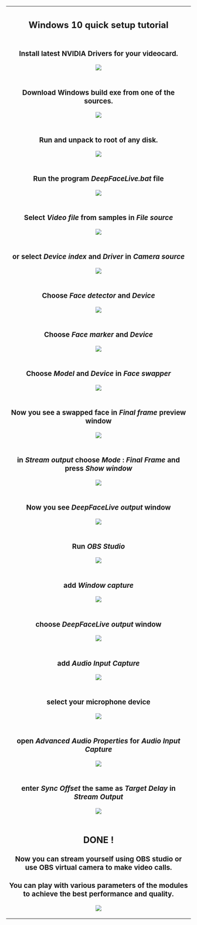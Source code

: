<table align="center" border="0">
<tr><td colspan=2 align="center">

## Windows 10 quick setup tutorial

</td></tr>
<tr><td colspan=2 align="center">

### Install latest NVIDIA Drivers for your videocard.

<img src="dl_nvidia_drivers.jpg"></img>

</td></tr>
<tr><td colspan=2 align="center">

### Download Windows build exe from one of the sources.

<img src="download_build.jpg"></img>

</td></tr>
<tr><td colspan=2 align="center">

### Run and unpack to root of any disk.

<img src="run_and_unpack.jpg"></img>

</td></tr>
<tr><td colspan=2 align="center">

### Run the program **_DeepFaceLive.bat_** file

<img src="run_dfl_bat.jpg"></img>

</td></tr>
<tr><td colspan=2 align="center">

### Select **_Video file_** from samples in **_File source_**

<img src="select_video_file.jpg"></img>

</td></tr>
<tr><td colspan=2 align="center">

### or select **_Device index_** and **_Driver_**  in **_Camera source_**

<img src="select_camera_source.jpg"></img>

</td></tr>
<tr><td colspan=2 align="center">

### Choose **_Face detector_** and **_Device_**

<img src="choose_face_detector.jpg"></img>

</td></tr>
<tr><td colspan=2 align="center">

### Choose **_Face marker_** and **_Device_**

<img src="choose_face_marker.jpg"></img>

</td></tr>
<tr><td colspan=2 align="center">

### Choose **_Model_** and **_Device_** in **_Face swapper_**

<img src="choose_face_swapper.jpg"></img>

</td></tr>
<tr><td colspan=2 align="center">

### Now you see a swapped face in **_Final frame_** preview window

<img src="final_frame.jpg"></img>

</td></tr>
<tr><td colspan=2 align="center">

### in **_Stream output_** choose **_Mode_** : **_Final Frame_** and press **_Show window_**

<img src="stream_output.jpg"></img>

</td></tr>
<tr><td colspan=2 align="center">

### Now you see **_DeepFaceLive output_** window

<img src="dflive_output.jpg"></img>

</td></tr>
<tr><td colspan=2 align="center">

### Run **_OBS Studio_**

<img src="run_obs_studio.jpg"></img>

</td></tr>
<tr><td colspan=2 align="center">

### add **_Window capture_**

<img src="add_window_capture.jpg"></img>

</td></tr>
<tr><td colspan=2 align="center">

### choose **_DeepFaceLive output_** window

<img src="choose_dflive_output_window.jpg"></img>

</td></tr>
<tr><td colspan=2 align="center">

### add **_Audio Input Capture_**

<img src="add_audio_input_capture.jpg"></img>

</td></tr>
<tr><td colspan=2 align="center">

### select your microphone device

<img src="select_microphone_device.jpg"></img>

</td></tr>
<tr><td colspan=2 align="center">

### open **_Advanced Audio Properties_** for **_Audio Input Capture_**

<img src="advanced_audio_properties.jpg"></img>

</td></tr>
<tr><td colspan=2 align="center">

### enter **_Sync Offset_** the same as **_Target Delay_** in **_Stream Output_**

<img src="sync_offset.jpg"></img>

</td></tr>
<tr><td colspan=2 align="center">

## DONE !

### Now you can stream yourself using OBS studio or use OBS virtual camera to make video calls.

### You can play with various parameters of the modules to achieve the best performance and quality.

<img src="deepfacelive_window.jpg"></img>

</td></tr>

</table>



